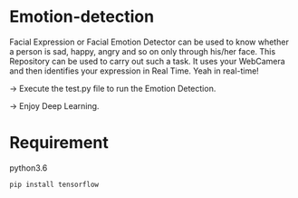 # Emotion-detection
Facial Expression or Facial Emotion Detector can be used to know whether a person is sad, happy, angry and so on only through his/her face. This Repository can be used to carry out such a task. It uses your WebCamera and then identifies your expression in Real Time. Yeah in real-time!

-> Execute the test.py file to run the Emotion Detection.

-> Enjoy Deep Learning.


# Requirement
 python3.6

 ```
 pip install tensorflow
 ```


